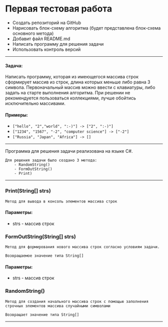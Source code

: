 
# Первая тестовая работа
- Создать репозиторий на GitHub
- Нарисовать блок-схему алгоритма (будет представлена блок-схема основного метода)
- Добавит файл README.md
- Написать программу для решения задачи
- Использовать контроль версий
___
#### Задача:
Написать программу, которая из имеющегося массива строк сформирует массив из строк, длина которых
меньше либо равна 3 символа. Первоначальный массив можно ввести с клавиатуры, либо задать
на старте выполнения алгоритма. При решении не рекомендуется пользоваться коллекциями, лучше обойтись
исключительно массивами.

#### Примеры:
 - ```["hello", "2","world", ":-)"] -> ["2", ":-)"]```
 - ```["1234", "1567", "-2", "computer science"] -> ["-2"]```
 - ```["Russia", "Japan", "Africa"] -> []```
___

Программа для решения задачи реализована на языке C#.
    
    Для решения задачи было создано 3 метода:
        - RandomString()
        - FormOutString()
        - Print)

___
### Print(String[] strs)
    Метод для вывода в консоль элементов массива строк
#### Параметры:
- strs - массив строк


### FormOutString(String[] strs)
    Метод для формирования нового массива строк согласно условиям задачи.

    Возвращаемое значение типа String[] 
#### Параметры:
- strs - массив строк 

### RandomString()
    Метод для создания начального массива строк с помощью заполнения
    строчных элементов массива случайными символами

    Возвращает значение типа String[] 

___
